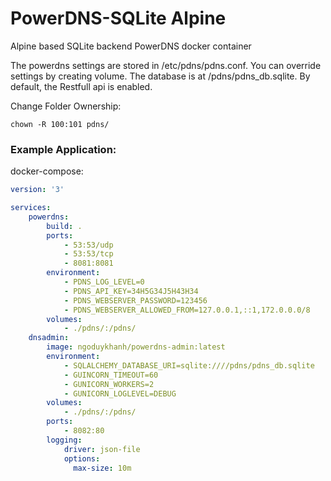 # PowerDNS-SQLite Alpine

Alpine based SQLite backend PowerDNS docker container

The powerdns settings are stored in /etc/pdns/pdns.conf. You can override settings by creating volume. The database is at /pdns/pdns_db.sqlite. By default, the Restfull api is enabled.

Change Folder Ownership:
```
chown -R 100:101 pdns/
```

### Example Application:
docker-compose:
```yaml
version: '3'

services:
    powerdns:
        build: .
        ports:
            - 53:53/udp
            - 53:53/tcp
            - 8081:8081
        environment:
            - PDNS_LOG_LEVEL=0
            - PDNS_API_KEY=34H5G34J5H43H34
            - PDNS_WEBSERVER_PASSWORD=123456
            - PDNS_WEBSERVER_ALLOWED_FROM=127.0.0.1,::1,172.0.0.0/8
        volumes: 
            - ./pdns/:/pdns/
    dnsadmin:
        image: ngoduykhanh/powerdns-admin:latest
        environment: 
            - SQLALCHEMY_DATABASE_URI=sqlite:////pdns/pdns_db.sqlite
            - GUINCORN_TIMEOUT=60
            - GUNICORN_WORKERS=2
            - GUNICORN_LOGLEVEL=DEBUG
        volumes: 
            - ./pdns/:/pdns/
        ports: 
            - 8082:80
        logging:
            driver: json-file
            options:
              max-size: 10m
```